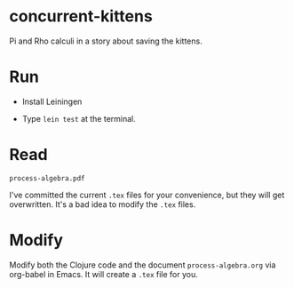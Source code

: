 # concurrent-kittens
Pi and Rho calculi in a story about saving the kittens.

# Run

- Install Leiningen

- Type `lein test` at the terminal.

# Read

`process-algebra.pdf`

I've committed the current `.tex` files for your convenience,
but they will get overwritten. It's a bad idea to modify the
`.tex` files.

# Modify

Modify both the Clojure code and the document `process-algebra.org` via
org-babel in Emacs. It will create a `.tex` file for you.

